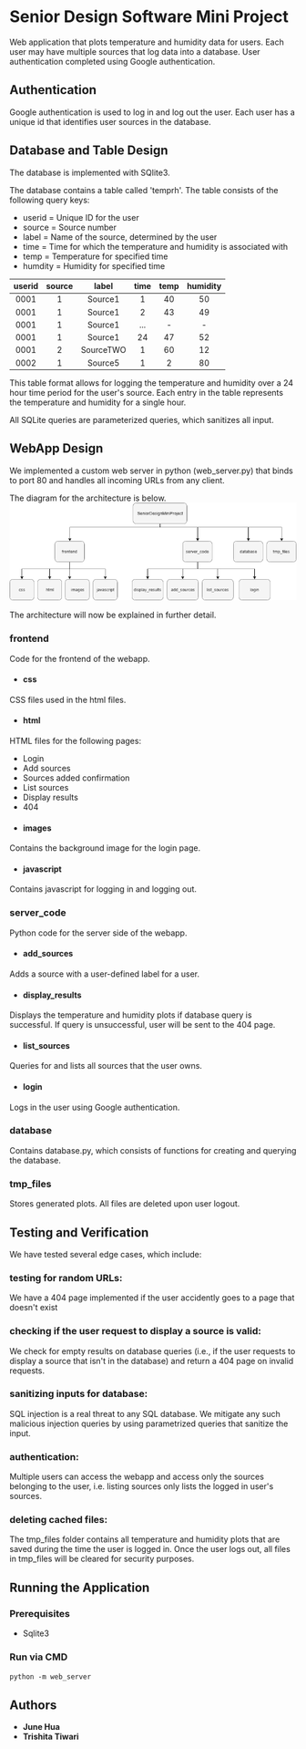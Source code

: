 # Senior Design Software Mini Project

Web application that plots temperature and humidity data for users. Each user may have multiple sources that log data into a database. User authentication completed using Google authentication. 

## Authentication

Google authentication is used to log in and log out the user. Each user has a unique id that identifies user sources in the database.

## Database and Table Design

The database is implemented with SQlite3. 

The database contains a table called 'temprh'.
The table consists of the following query keys:
* userid = Unique ID for the user
* source = Source number
* label = Name of the source, determined by the user
* time = Time for which the temperature and humidity is associated with
* temp = Temperature for specified time
* humdity = Humidity for specified time

| userid | source | label | time | temp | humidity |
|:------:|:------:|:-----:|:----:|:----:|:--------:|
| 0001 | 1 | Source1 | 1 | 40 | 50 |
| 0001 | 1 | Source1 | 2 | 43 | 49 |
| 0001 | 1 | Source1 | ... | - | - |
| 0001 | 1 | Source1 | 24 | 47 | 52 |
| 0001 | 2 | SourceTWO | 1 | 60 | 12 |
| 0002 | 1 | Source5 | 1 | 2 | 80 |

This table format allows for logging the temperature and humidity over a 24 hour time period for the user's source. Each entry in the table represents the temperature and humidity for a single hour.

All SQLite queries are parameterized queries, which sanitizes all input.  

## WebApp Design

We implemented a custom web server in python (web_server.py) that binds to port 80 and
handles all incoming URLs from any client.

The diagram for the architecture is below.
![diagram](architecture.png)

The architecture will now be explained in further detail.
### frontend
Code for the frontend of the webapp. 
* #### css
CSS files used in the html files. 
* #### html
HTML files for the following pages:
* Login
* Add sources
* Sources added confirmation
* List sources
* Display results
* 404 
* #### images
Contains the background image for the login page.
* #### javascript
Contains javascript for logging in and logging out.
### server_code
Python code for the server side of the webapp. 
* #### add_sources
Adds a source with a user-defined label for a user.
* #### display_results
Displays the temperature and humidity plots if database query is successful. If query is unsuccessful, user will be sent to the 404 page. 
* #### list_sources
Queries for and lists all sources that the user owns.
* #### login
Logs in the user using Google authentication.

### database
Contains database.py, which consists of functions for creating and querying the database.

### tmp_files
Stores generated plots. All files are deleted upon user logout. 

## Testing and Verification

We have tested several edge cases, which include:

### testing for random URLs: 
We have a 404 page implemented if the user accidently goes to a page that doesn't exist

### checking if the user request to display a source is valid: 
We check for empty results on database queries (i.e., if the user requests to display a source that isn't in the database) and return a 404 page on invalid requests.

### sanitizing inputs for database: 
SQL injection is a real threat to any SQL database. We mitigate any such malicious injection queries by using parametrized queries that sanitize the input.

### authentication: 
Multiple users can access the webapp and access only the sources belonging to the user, i.e. listing sources only lists the logged in user's sources.

### deleting cached files: 
The tmp_files folder contains all temperature and humidity plots that are saved during the time the user is logged in. Once the user logs out, all files in tmp_files will be cleared for security purposes.

## Running the Application

### Prerequisites

* Sqlite3

### Run via CMD

```
python -m web_server
```

## Authors

* **June Hua** 
* **Trishita Tiwari**

